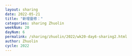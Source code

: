 ```yaml
---
layout: sharing
date: 2022-05-21
title: "新增靈修："
categories: sharing Zhuolin
weekNum: 20
dayNum: 6
permalink: /sharing/zhuolin/2022/wk20-day6-sharing2.html
author: Zhuolin
cycle: 2022
---  
```

